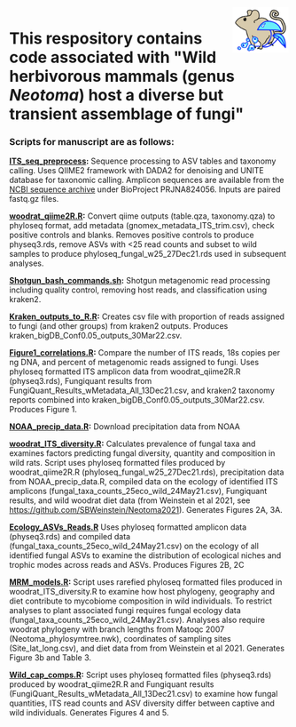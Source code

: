 <img align="right" src="https://github.com/SBWeinstein/Neotoma_fungi/blob/main/github_graphic-01.svg" width="20%">

# This respository contains code associated with "Wild herbivorous mammals (genus *Neotoma*) host a diverse but transient assemblage of fungi"

### Scripts for manuscript are as follows:

**[ITS_seq_preprocess](ITS_seq_preprocess):** Sequence processing to ASV tables and taxonomy calling. Uses QIIME2 framework with DADA2 for denoising and UNITE database for taxonomic calling. Amplicon sequences are available from the [NCBI sequence archive](https://www.ncbi.nlm.nih.gov/sra) under BioProject PRJNA824056. Inputs are paired fastq.gz files. 

**[woodrat_qiime2R.R](woodrat_qiime2R.R):** Convert qiime outputs (table.qza, taxonomy.qza) to phyloseq format, add metadata (gnomex_metadata_ITS_trim.csv), check positive controls and blanks. Removes positive controls to produce physeq3.rds, remove ASVs with <25 read counts and subset to wild samples to produce phyloseq_fungal_w25_27Dec21.rds used in subsequent analyses.

**[Shotgun_bash_commands.sh](Shotgun_bash_commands.sh):** Shotgun metagenomic read processing including quality control, removing host reads, and classification using kraken2.

**[Kraken_outputs_to_R.R](Kraken_outputs_to_R.R):** Creates csv file with proportion of reads assigned to fungi (and other groups) from kraken2 outputs. Produces kraken_bigDB_Conf0.05_outputs_30Mar22.csv.

**[Figure1_correlations.R](Figure1_correlations.R):** Compare the number of ITS reads, 18s copies per ng DNA, and percent of metagenomic reads assigned to fungi. Uses phyloseq formatted ITS amplicon data  from woodrat_qiime2R.R (physeq3.rds), Fungiquant results from FungiQuant_Results_wMetadata_All_13Dec21.csv, and kraken2 taxonomy reports combined into kraken_bigDB_Conf0.05_outputs_30Mar22.csv. Produces Figure 1.

**[NOAA_precip_data.R](NOAA_precip_data.R):** Download precipitation data from NOAA 

**[woodrat_ITS_diversity.R](woodrat_ITS_diversity.R):** Calculates prevalence of fungal taxa and examines factors predicting fungal diversity, quantity and composition in wild rats. Script uses phyloseq formatted files produced by woodrat_qiime2R.R (phyloseq_fungal_w25_27Dec21.rds), precipitation data from NOAA_precip_data.R, compiled data on the ecology of identified ITS amplicons (fungal_taxa_counts_25eco_wild_24May21.csv), Fungiquant results, and wild woodrat diet data (from Weinstein et al 2021, see https://github.com/SBWeinstein/Neotoma2021). Generates Figures 2A, 3A.

**[Ecology_ASVs_Reads.R](Ecology_ASVs_Reads.R)** Uses phyloseq formatted amplicon data (physeq3.rds) and compiled data (fungal_taxa_counts_25eco_wild_24May21.csv) on the ecology of all identified fungal ASVs to examine the distribution of ecological niches and trophic modes across reads and ASVs.  Produces Figures 2B, 2C

**[MRM_models.R](MRM_models.R):** Script uses rarefied phyloseq formatted files produced in woodrat_ITS_diversity.R to examine how host phylogeny, geography and diet contribute to mycobiome composition in wild individuals. To restrict analyses to plant associated fungi requires fungal ecology data (fungal_taxa_counts_25eco_wild_24May21.csv). Analyses also require woodrat phylogeny with branch lengths from Matoqc 2007 (Neotoma_phylosymtree.nwk), coordinates of sampling sites (Site_lat_long.csv), and diet data from from Weinstein et al 2021.  Generates Figure 3b and Table 3.

**[Wild_cap_comps.R](Wild_cap_comps.R):** Script uses phyloseq formatted files (physeq3.rds) produced by woodrat_qiime2R.R and Fungiquant results (FungiQuant_Results_wMetadata_All_13Dec21.csv) to examine how fungal quantities, ITS read counts and ASV diversity differ between captive and wild individuals. Generates Figures 4 and 5.
